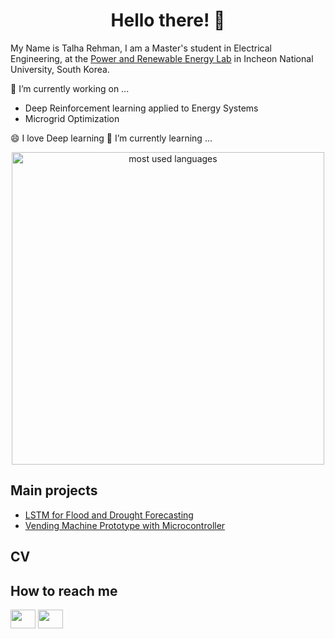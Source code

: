 <h1 align="center">Hello there!  👋 </h1>

My Name is Talha Rehman, I am a Master's student in Electrical Engineering, at the [Power and Renewable Energy Lab](https://hvdcmicrogrid.wixsite.com/powerlab) in Incheon National University, South Korea.

🔭 I’m currently working on ...

- Deep Reinforcement learning applied to Energy Systems
- Microgrid Optimization


😄 I love Deep learning
🌱 I’m currently learning ...

<p align="center">
    <img alt="most used languages" width="500px" src="https://github-readme-stats.vercel.app/api/top-langs/?username=TalhaRehmanMTRKT&count_private=true&theme=material-palenight&border_radius=8&hide=TeX,HTML,javascript,jupyter%20notebook"/>
</p>

## Main projects
- [LSTM for Flood and Drought Forecasting](https://github.com/TalhaRehmanMTRKT/LSTM_TimeSeriesForecasting)
- [Vending Machine Prototype with Microcontroller](https://github.com/TalhaRehmanMTRKT/Vending_Machine)
## CV
## How to reach me
<a href="www.linkedin.com/in/muhammad-talha-rehman-khan-tareen" target="blank"><img align="center" src="https://raw.githubusercontent.com/rahuldkjain/github-profile-readme-generator/master/src/images/icons/Social/linked-in-alt.svg" height="30" width="40" /></a>
<a href="https://github.com/TalhaRehmanMTRKT"
target="blank"><img align="center" src="https://raw.githubusercontent.com/rahuldkjain/github-profile-readme-generator/master/src/images/icons/Social/github.svg" height="30" width="40" /></a>


